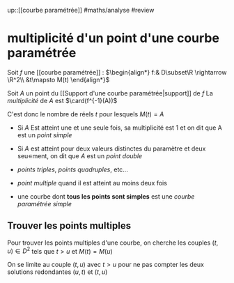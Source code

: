 up::[[courbe paramétrée]]
#maths/analyse #review 
# multiplicité d'un point d'une courbe paramétrée

Soit $f$ une [[courbe paramétrée]] :
$\begin{align*} f:& D\subset\R \rightarrow \R^2\\ &t\mapsto M(t)  \end{align*}$ 

Soit $A$ un point du [[Support d'une courbe paramétrée|support]] de $f$ 
La _multiplicité_ de $A$ est $\card(f^{-1}(A))$

C'est donc le nombre de réels $t$ pour lesquels $M(t) = A$


 - Si $A$ Est atteint une et une seule fois, sa multiplicité est $1$ et on dit que A est un _point simple_
 - Si $A$ est atteint pour deux valeurs distinctes du paramètre et deux seu∊ment, on dit que $A$ est un _point double_
 - _points triples_, _points quadruples_, etc...
 - _point multiple_ quand il est atteint au moins deux fois

 - une courbe dont **tous les points sont simples** est une _courbe paramétrée simple_

## Trouver les points multiples

Pour trouver les points multiples d'une courbe, on cherche les couples $(t,u)\in D^2$ tels que $t>u$ et $M(t)=M(u)$

On se limite au couple $(t,u)$ avec $t>u$ pour ne pas compter les deux solutions redondantes $(u,t)$ et $(t,u)$


